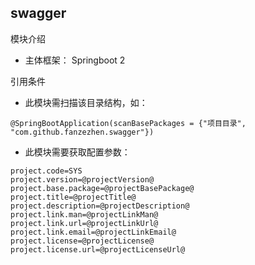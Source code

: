 swagger
------------------------------------------   
模块介绍
   * 主体框架： Springboot 2
   
引用条件
   * 此模块需扫描该目录结构，如：
    
    @SpringBootApplication(scanBasePackages = {"项目目录", "com.github.fanzezhen.swagger"})
   
   * 此模块需要获取配置参数： 

    project.code=SYS
    project.version=@projectVersion@
    project.base.package=@projectBasePackage@
    project.title=@projectTitle@
    project.description=@projectDescription@
    project.link.man=@projectLinkMan@
    project.link.url=@projectLinkUrl@
    project.link.email=@projectLinkEmail@
    project.license=@projectLicense@
    project.license.url=@projectLicenseUrl@
